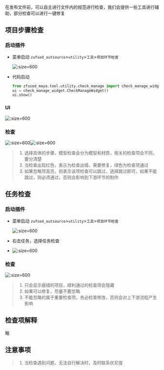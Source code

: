 在发布文件前，可以自主进行文件内的规范进行检查，我们会提供一些工具进行辅助，部分检查可以进行一键修复
## 项目步骤检查
### 启动插件
- 菜单启动 `zufsed_outsource`>`utility`>`工具`>`项目环节检查`

  ![](../../images/utility/project_step_check/check_start.png ':size=600')
- 代码启动
    ```python
    from zfused_maya.tool.utility.check_manage import check_manage_widget
    ui = check_manage_widget.CheckManageWidget()
    ui.show()
    ```

### UI
   ![](../../images/utility/project_step_check/check_1.png ':size=600')
### 检查
![](../../images/utility/project_step_check/check_2.png ':size=600')![](../../images/utility/project_step_check/check_3.png ':size=600')

> 1. 选择具体的步骤，模型检查会分为模型和材质，相关的检查项会不同，要分清楚
> 2. 当检查出现红色，表示为检查出错，需要修复，绿色为检查项通过
> 3. 如果忽略项高亮，则表示该项检查可以跳过，选择跳过即可，如果不能跳过，则必须通过，否则会影响到下游环节的制作
## 任务检查
### 启动插件
-  菜单启动 `zufsed_outsource`>`utility`>`工具`>`项目环节检查`

   ![](../../images/utility/project_step_check/check_start2.png ':size=600')
- 右击任务，选择任务检查
- 
   ![](../../images/utility/project_step_check/check_4.png ':size=600')

### 检查

![](../../images/utility/project_step_check/check_2.png ':size=600')

> 1. 只会显示报错的项目，顺利通过的检查项会隐藏
> 2. 如果可以修复，尽量不要忽略
> 3. 不能忽略的属于重要检查项，务必检查修改，否则会对上下游流程产生影响







## 检查项解释
略


## 注意事项
> 1. 当检查遇到问题，无法自行解决时，及时联系优尼提
